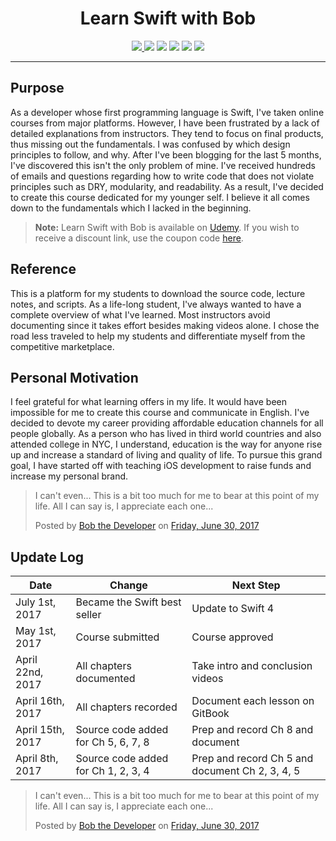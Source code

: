 
<div align="center">
<strong><h1>Learn Swift with Bob</h1></strong>
</div>

<p align="center">
<a href="https://www.bobthedeveloper.io"><img src="https://img.shields.io/badge/Instructor-Bob Lee-CE1312.svg"</a>
<a href="https://udemy.com/learn-swift-with-bob/"><img src="https://img.shields.io/badge/Platform-Udemy-00A202.svg"/></a>
 <a><img src="https://img.shields.io/badge/Langauge-Swift_4.0-E73A05.svg?style=flat"></a>
 <a><img src="https://img.shields.io/badge/iOS-11-1E8CFD.svg?style=flat"></a>
 <a href="https://linkedin.com/in/bobthedev"><img src= "https://img.shields.io/badge/LinkedIn-Connect-233642.svg"></a>
<a href="https://blog.bobthedeveloper.io"><img src="https://img.shields.io/badge/Blog-Read-19AA6E.svg"/></a>
</p>
<hr>

## Purpose
As a developer whose first programming language is Swift, I've taken online courses from major platforms. However, I have been frustrated by a lack of detailed explanations from instructors. They tend to focus on final products, thus missing out the fundamentals. I was confused by which design principles to follow, and why. After I've been blogging for the last 5 months, I've discovered this isn't the only problem of mine. I've received hundreds of emails and questions regarding how to write code that does not violate principles such as DRY, modularity, and readability. As a result, I've decided to create this course dedicated for my younger self. I believe it all comes down to the fundamentals which I lacked in the beginning.

> **Note:** Learn Swift with Bob is available on [Udemy](https://udemy.com/learn-swift-with-bob/). If you wish to receive a discount link, use the coupon code [here](https://www.udemy.com/learn-swift-with-bob/?couponCode=GITBOOKCODE).


## Reference
This is a platform for my students to download the source code, lecture notes, and scripts. As a life-long student, I've always wanted to have a complete overview of what I've learned. Most instructors avoid documenting since it takes effort besides making videos alone. I chose the road less traveled to help my students and differentiate myself from the competitive marketplace.

## Personal Motivation
I feel grateful for what learning offers in my life. It would have been impossible for me to create this course and communicate in English. I've decided to devote my career providing affordable education channels for all people globally. As a person who has lived in third world countries and also attended college in NYC, I understand, education is the way for anyone rise up and increase a standard of living and quality of life. To pursue this grand goal, I have started off with teaching iOS development to raise funds and increase my personal brand.

<div class="fb-post" data-href="https://business.facebook.com/bobthedeveloper/photos/a.176842679436111.1073741827.172659529854426/316938168759894/?type=3&amp;theater" data-width="700" data-show-text="true"><blockquote cite="https://www.facebook.com/bobthedeveloper/posts/316938168759894:0" class="fb-xfbml-parse-ignore"><p>I can&#039;t even...  This is a bit too much for me to bear at this point of my life. All I can say is, I appreciate each one...</p>Posted by <a href="https://www.facebook.com/bobthedeveloper/">Bob the Developer</a> on&nbsp;<a href="https://www.facebook.com/bobthedeveloper/posts/316938168759894:0">Friday, June 30, 2017</a></blockquote></div>


## Update Log
| Date | Change | Next Step |  
| --- | --- |  --- |
| July 1st, 2017 | Became the Swift best seller | Update to Swift 4 |
| May 1st, 2017 | Course submitted | Course approved |
| April 22nd, 2017 | All chapters documented | Take intro and conclusion videos |
| April 16th, 2017 | All chapters recorded | Document each lesson on GitBook  |
| April 15th, 2017 | Source code added for Ch 5, 6, 7, 8 | Prep and record Ch 8 and document |
| April 8th, 2017 | Source code added for Ch 1, 2, 3, 4 |  Prep and record Ch 5 and document Ch 2, 3, 4, 5 |

<div class="fb-post" data-href="https://business.facebook.com/bobthedeveloper/photos/a.176842679436111.1073741827.172659529854426/316938168759894/?type=3&amp;theater" data-width="700" data-show-text="true"><blockquote cite="https://www.facebook.com/bobthedeveloper/posts/316938168759894:0" class="fb-xfbml-parse-ignore"><p>I can&#039;t even...  This is a bit too much for me to bear at this point of my life. All I can say is, I appreciate each one...</p>Posted by <a href="https://www.facebook.com/bobthedeveloper/">Bob the Developer</a> on&nbsp;<a href="https://www.facebook.com/bobthedeveloper/posts/316938168759894:0">Friday, June 30, 2017</a></blockquote></div>


<div id="fb-root"></div>
<script>(function(d, s, id) {
  var js, fjs = d.getElementsByTagName(s)[0];
  if (d.getElementById(id)) return;
  js = d.createElement(s); js.id = id;
  js.src = "//connect.facebook.net/en_US/sdk.js#xfbml=1&version=v2.9&appId=1128389880639898";
  fjs.parentNode.insertBefore(js, fjs);
}(document, 'script', 'facebook-jssdk'));</script>
